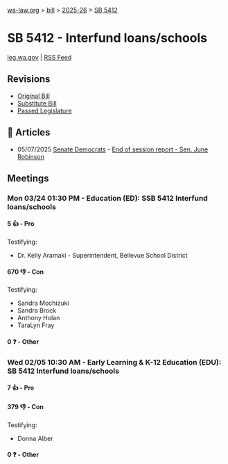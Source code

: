 [wa-law.org](/) > [bill](/bill/) > [2025-26](/bill/2025-26/) > [SB 5412](/bill/2025-26/sb/5412/)

# SB 5412 - Interfund loans/schools
[leg.wa.gov](https://app.leg.wa.gov/billsummary?BillNumber=5412&Year=2025&Initiative=false) | [RSS Feed](./rss.xml)

## Revisions
* [Original Bill](1/)
* [Substitute Bill](S/)
* [Passed Legislature](S.PL/)

## 📰 Articles
* 05/07/2025 [Senate Democrats](/org/senate_democrats/) - [End of session report - Sen. June Robinson](https://senatedemocrats.wa.gov/robinson/2025/05/07/end-of-session-report-3/#:~:text=SB%205412)

## Meetings
### Mon 03/24 01:30 PM - Education (ED): SSB 5412 Interfund loans/schools
#### 5 👍 - Pro
Testifying:
* Dr. Kelly Aramaki - Superintendent, Bellevue School District

#### 670 👎 - Con
Testifying:
* Sandra Mochizuki
* Sandra Brock
* Anthony Holan
* TaraLyn Fray

#### 0 ❓ - Other

### Wed 02/05 10:30 AM - Early Learning & K-12 Education (EDU): SB 5412 Interfund loans/schools
#### 7 👍 - Pro

#### 379 👎 - Con
Testifying:
* Donna Alber

#### 0 ❓ - Other
